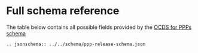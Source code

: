 # Full schema reference

The table below contains all possible fields provided by the [OCDS for PPPs schema](/_static/ppp-release-schema.json)

```eval_rst
.. jsonschema:: ../../schema/ppp-release-schema.json
```
